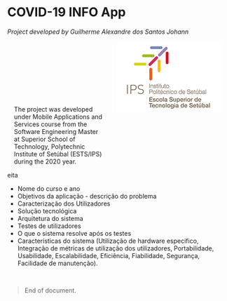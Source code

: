 # COVID-19 INFO App 

*Project developed by Guilherme Alexandre dos Santos Johann*

<div style="display: flex;
	flex-direction: row;
	flex-wrap: nowrap;
	justify-content: space-around;
	align-items: baseline;
	align-content: space-between;">
  <span style="max-width:40%;">
    The project was developed under Mobile Applications and Services course from the Software
    Engineering Master at Superior School of Technology, Polytechnic Institute of Setúbal
    (ESTS/IPS) during the 2020 year.
  </span>
  <img src="https://github.com/gjohann7/covid_info/blob/master/docs/assets/logo-ESTS.png?raw=true" alt="IPS logo">
</div>



eita

- Nome do curso e ano
- Objetivos da aplicação - descrição do problema
- Caracterização dos Utilizadores
- Solução tecnológica
- Arquitetura do sistema
- Testes de utilizadores
- O que o sistema resolve após os testes
- Características do sistema (Utilização de hardware especifico, Integração de métricas de utilização dos utilizadores, Portabilidade, Usabilidade, Escalabilidade, Eficiência, Fiabilidade, Segurança, Facilidade de manutenção).

<br/>

>End of document.

